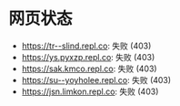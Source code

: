 # 网页状态
- https://tr--slind.repl.co: 失败 (403)
- https://ys.pyxzp.repl.co: 失败 (403)
- https://sak.kmco.repl.co: 失败 (403)
- https://su--yoyholee.repl.co: 失败 (403)
- https://jsn.limkon.repl.co: 失败 (403)

